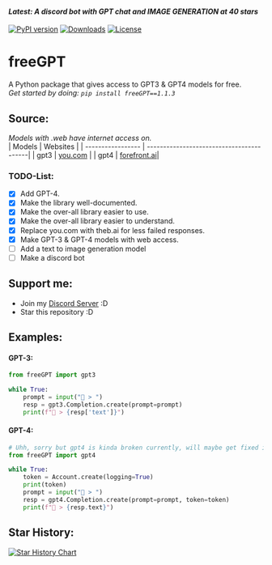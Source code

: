 #### *Latest: A discord bot with GPT chat and IMAGE GENERATION at 40 stars*
[![PyPI version](https://badge.fury.io/py/freeGPT.svg)](https://badge.fury.io/py/freeGPT)
[![Downloads](https://static.pepy.tech/personalized-badge/freeGPT?period=month&units=international_system&left_color=grey&right_color=brightgreen&left_text=Downloads)](https://pepy.tech/project/freeGPT)
[![License](https://img.shields.io/badge/License-GPLv3-bright&green.svg)](LICENSE)
# freeGPT
A Python package that gives access to GPT3 &amp; GPT4 models for free.
<br>
*Get started by doing: `pip install freeGPT==1.1.3`*

## Source:
*Models with .web have internet access on.*
<br>
| Models            | Websites                                 |
| ----------------- | -----------------------------------------|
| gpt3              | [you.com](https://you.com)               |
| gpt4              | [forefront.ai](https://chat.forefront.ai)|

### TODO-List:
- [x] Add GPT-4.
- [x] Make the library well-documented.
- [x] Make the over-all library easier to use.
- [x] Make the over-all library easier to understand.
- [x] Replace you.com with theb.ai for less failed responses.
- [x] Make GPT-3 & GPT-4 models with web access.
- [ ] Add a text to image generation model
- [ ] Make a discord bot

## Support me:
- Join my [Discord Server](https://discord.gg/NcQ26PrNDp) :D
- Star this repository :D

## Examples:

#### GPT-3:

```python
from freeGPT import gpt3

while True:
    prompt = input("👦 > ")
    resp = gpt3.Completion.create(prompt=prompt)
    print(f"🤖 > {resp['text']}")
```
#### GPT-4:

```python
# Uhh, sorry but gpt4 is kinda broken currently, will maybe get fixed in the next update.
from freeGPT import gpt4

while True:
    token = Account.create(logging=True)
    print(token)
    prompt = input("👦 > ")
    resp = gpt4.Completion.create(prompt=prompt, token=token)
    print(f"🤖 > {resp.text}")
```

## Star History:
[![Star History Chart](https://api.star-history.com/svg?repos=Ruu3f/freeGPT&type=Date)](https://github.com/Ruu3f/freeGPT/stargazers)

